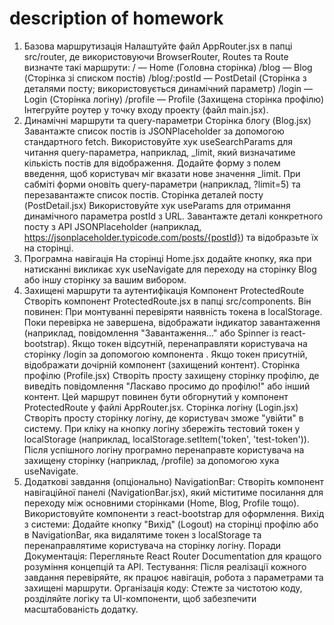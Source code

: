 # description of homework

1. Базова маршрутизація
   Налаштуйте файл AppRouter.jsx в папці src/router, де використовуючи BrowserRouter,
   Routes та Route визначте такі маршрути:
   / — Home (Головна сторінка)
   /blog — Blog (Сторінка зі списком постів)
   /blog/:postId — PostDetail (Сторінка з деталями посту; використовується динамічний параметр)
   /login — Login (Сторінка логіну)
   /profile — Profile (Захищена сторінка профілю)
   Інтегруйте роутер у точку входу проекту (файл main.jsx).
2. Динамічні маршрути та query-параметри
   Сторінка блогу (Blog.jsx)
   Завантажте список постів із JSONPlaceholder за допомогою стандартного fetch.
   Використовуйте хук useSearchParams для читання query-параметра, наприклад,
   _limit, який визначатиме кількість постів для відображення.
   Додайте форму з полем введення, щоб користувач міг вказати нове значення _limit. 
   При сабміті форми оновіть query-параметри (наприклад, ?limit=5) та перезавантажте список постів.
   Сторінка деталей посту (PostDetail.jsx)
   Використовуйте хук useParams для отримання динамічного параметра postId з URL.
   Завантажте деталі конкретного посту з API JSONPlaceholder 
   (наприклад, https://jsonplaceholder.typicode.com/posts/{postId}) та відобразьте їх на сторінці.
3. Програмна навігація
   На сторінці Home.jsx додайте кнопку, яка при натисканні викликає хук useNavigate 
   для переходу на сторінку Blog або іншу сторінку за вашим вибором.
4. Захищені маршрути та аутентифікація
   Компонент ProtectedRoute
   Створіть компонент ProtectedRoute.jsx в папці src/components. Він повинен:
   При монтуванні перевіряти наявність токена в localStorage.
   Поки перевірка не завершена, відображати індикатор завантаження
   (наприклад, повідомлення "Завантаження..." або Spinner із react-bootstrap).
   Якщо токен відсутній, перенаправляти користувача на сторінку /login за допомогою компонента <Navigate />.
   Якщо токен присутній, відображати дочірній компонент (захищений контент).
   Сторінка профілю (Profile.jsx)
   Створіть просту захищену сторінку профілю, де виведіть повідомлення 
   "Ласкаво просимо до профілю!" або інший контент.
   Цей маршрут повинен бути обгорнутий у компонент ProtectedRoute у файлі AppRouter.jsx.
   Сторінка логіну (Login.jsx)
   Створіть просту сторінку логіну, де користувач зможе "увійти" в систему.
   При кліку на кнопку логіну збережіть тестовий токен у localStorage 
   (наприклад, localStorage.setItem('token', 'test-token')).
   Після успішного логіну програмно перенаправте користувача на захищену сторінку 
   (наприклад, /profile) за допомогою хука useNavigate.
5. Додаткові завдання (опціонально)
   NavigationBar:
   Створіть компонент навігаційної панелі (NavigationBar.jsx), 
   який міститиме посилання для переходу між основними сторінками (Home, Blog, Profile тощо). 
   Використовуйте компоненти з react-bootstrap для оформлення.
   Вихід з системи:
   Додайте кнопку "Вихід" (Logout) на сторінці профілю або в NavigationBar, 
   яка видалятиме токен з localStorage та перенаправлятиме користувача на сторінку логіну.
   Поради
   Документація:
   Перегляньте React Router Documentation для кращого розуміння концепцій та API.
   Тестування:
   Після реалізації кожного завдання перевіряйте, як працює навігація, 
   робота з параметрами та захищені маршрути.
   Організація коду:
   Стежте за чистотою коду, розділяйте логіку та UI-компоненти, щоб забезпечити масштабованість додатку.